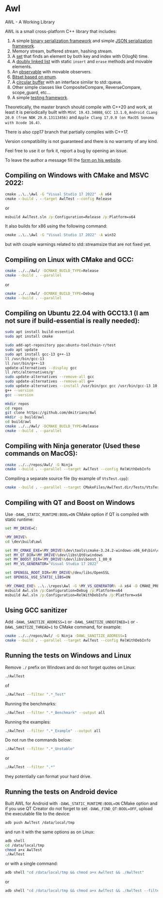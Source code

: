 # Awl
AWL - A Working Library

AWL is a small cross-platform C++ library that includes:

1. A simple [binary serialization framework](https://developernote.com/2024/07/version-tolerant-serialization-in-c/) and simple [JSON serialization framework](https://github.com/dmitriano/Awl/tree/master/Extras/Qt/QtExtras/Json).
2. Memory stream, buffered stream, hashing stream.
3. A [set](https://github.com/dmitriano/Awl/blob/master/Awl/VectorSet.h) that finds an element by both key and index with O(logN) time.
4. A [doubly linked list](https://github.com/dmitriano/Awl/blob/master/Awl/QuickList.h) with static `insert` and `erase` methods and movable elements.
5. An [observable](https://github.com/dmitriano/Awl/blob/master/Awl/Observable.h) with movable observers.
6. [Bitset based on enum](https://github.com/dmitriano/Awl/blob/master/Awl/BitMap.h).
7. A [circular buffer](https://github.com/dmitriano/Awl/blob/master/Awl/Ring.h) with an interface similar to std::queue.
8. Other simple classes like CompositeCompare, ReverseCompare, scope_guard, etc...
9. A simple [testing framework](https://github.com/dmitriano/Awl/tree/master/Awl/Testing).

Theoretically, the master branch should compile with C++20 and work, at least it is periodically built with `MSVC 19.43.34808`, `GCC 13.1.0`, `Android CLang 20.0 (from NDK 29.0.13113456)` and `Apple Clang 17.0.0 (on MacOS Sonoma with Xcode 16.4)`.

There is also cpp17 branch that partially compiles with C++17.

Version compatibility is not guaranteed and there is no warranty of any kind.

Feel free to use it or fork it, report a bug by opening an issue.

To leave the author a message fill the [form on his website](https://developernote.com/contact/).

## Compiling on Windows with CMake and MSVC 2022:

```bat
cmake ..\..\Awl -G "Visual Studio 17 2022" -A x64
cmake --build . --target AwlTest --config Release
```

or

```bat
msbuild AwlTest.sln /p:Configuration=Release /p:Platform=x64
```

It also builds for x86 using the following command:

```bat
cmake ..\..\Awl -G "Visual Studio 17 2022" -A win32
```

but with couple warnings related to std::streamsize that are not fixed yet.

## Compiling on Linux with CMake and GCC:

```bash
cmake ../../Awl/ -DCMAKE_BUILD_TYPE=Release
cmake --build . --parallel
```

or

```bash
cmake ../../Awl/ -DCMAKE_BUILD_TYPE=Debug
cmake --build . --parallel
```

## Compiling on Ubuntu 22.04 with GCC13.1 (I am not sure if build-essential is really needed):

```bash
sudo apt install build-essential
sudo apt install cmake

sudo add-apt-repository ppa:ubuntu-toolchain-r/test
sudo apt update
sudo apt install gcc-13 g++-13
ll /usr/bin/gcc-13
ll /usr/bin/g++-13
update-alternatives --display gcc
ll /etc/alternatives/g*
sudo update-alternatives --remove-all gcc
sudo update-alternatives --remove-all g++
sudo update-alternatives --install /usr/bin/gcc gcc /usr/bin/gcc-13 10 --slave /usr/bin/g++ g++ /usr/bin/g++-13
g++ --version
gcc --version

mkdir repos
cd repos
git clone https://github.com/dmitriano/Awl
mkdir -p build/awl
cd build/awl
cmake ../../Awl/ -DCMAKE_BUILD_TYPE=Release
cmake --build . --parallel
```

## Compiling with Ninja generator (Used these commands on MacOS):

```bash
cmake ../../repos/Awl/ -G Ninja
cmake --build . --parallel --target AwlTest --config RelWithDebInfo
```

Compiling a separate source file (by example of `VtsTest.cpp`):

```bash
cmake --build . --parallel --target CMakeFiles/AwlTest.dir/Tests/VtsTest.cpp.o
```

## Compiling with QT and Boost on Windows

Use `-DAWL_STATIC_RUNTIME:BOOL=ON` CMake option if QT is compiled with static runtime:

```bat
set MY_DRIVE=C:

%MY_DRIVE%
cd \dev\build\awl

set MY_CMAKE_EXE=%MY_DRIVE%\dev\tools\cmake-3.24.2-windows-x86_64\bin\cmake.exe
set MY_QT_DIR=%MY_DRIVE%\dev\libs\Qt6\windows
set MY_BOOST_DIR=%MY_DRIVE%\dev\libs\boost_1_80_0
set MY_VS_GENERATOR="Visual Studio 17 2022"

set OPENSSL_ROOT_DIR=%MY_DRIVE%/dev/libs/OpenSSL
set OPENSSL_USE_STATIC_LIBS=ON

%MY_CMAKE_EXE% ..\..\repos\Awl -G %MY_VS_GENERATOR% -A x64 -D CMAKE_PREFIX_PATH="%MY_QT_DIR%;%MY_BOOST_DIR%" -DAWL_NO_DEPRECATED:BOOL=ON -DAWL_STATIC_RUNTIME:BOOL=ON -DAWL_ANSI_CMD_CHAR:BOOL=ON
msbuild Awl.sln /p:Configuration=Debug /p:Platform=x64
msbuild Awl.sln /p:Configuration=RelWithDebInfo /p:Platform=x64
```

## Using GCC sanitizer

Add `-DAWL_SANITIZE_ADDRESS=1` or `-DAWL_SANITIZE_UNDEFINED=1` or `-DAWL_SANITIZE_THREAD=1` to CMake command, for example:

```bash
cmake ../../repos/Awl/ -G Ninja -DAWL_SANITIZE_ADDRESS=1
cmake --build . --parallel --target AwlTest --config RelWithDebInfo
```

## Running the tests on Windows and Linux

Remove `./` prefix on Windows and do not forget quotes on Linux:

```bash
./AwlTest
```

of

```bash
./AwlTest --filter ".*_Test"
```

Running the benchmarks:

```bash
./AwlTest --filter ".*_Benchmark" --output all
```

Running the examples:

```bash
./AwlTest --filter ".*_Example" --output all
```

Do not run the commands below:

```bash
./AwlTest --filter ".*_Unstable"
```

or

```bash
./AwlTest --filter ".*"
```

they potentially can format your hard drive.

## Running the tests on Android device

Built AWL for Android with `-DAWL_STATIC_RUNTIME:BOOL=ON` CMake option and if you use QT Creator do not forget to set `-DAWL_FIND_QT:BOOL=OFF`, upload the executable file to the device:

```bash
adb push AwlTest /data/local/tmp
```

and run it with the same options as on Linux:

```bash
adb shell
cd /data/local/tmp
chmod a+x AwlTest
./AwlTest
```

or with a single command:

```bash
adb shell "cd /data/local/tmp && chmod a+x AwlTest && ./AwlTest"
```

or

```bash
adb shell "cd /data/local/tmp && chmod a+x AwlTest && ./AwlTest --filter .*CompositeCompare.*"
```
